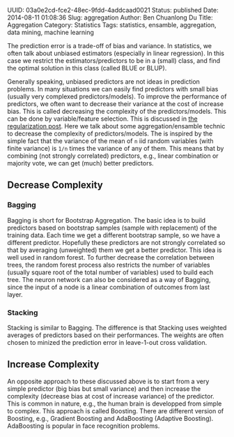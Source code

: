 UUID: 03a0e2cd-fce2-48ec-9fdd-4addcaad0021
Status: published
Date: 2014-08-11 01:08:36
Slug: aggregation
Author: Ben Chuanlong Du
Title: Aggregation
Category: Statistics
Tags: statistics, ensamble, aggregation, data mining, machine learning

The prediction error is a trade-off of bias and variance. 
In statistics, 
we often talk about unbiased estimators (especially in linear regression). 
In this case we restrict the estimators/predictors to be in a (small) class,
and find the optimal solution in this class (called BLUE or BLUP).

Generally speaking, unbiased predictors are not ideas in prediction problems.
In many situations we can easily find predictors with small bias (usually very complexed predictors/models). 
To improve the performance of predictors, 
we often want to decrease their variance at the cost of increase bias. 
This is called decreasing the complexity of the predictors/models.
This can be done by variable/feature selection. 
This is discussed in [the regularization post]().
Here we talk about some aggregation/ensamble technic to decrease the complexity of predictors/models.
The is inspired by the simple fact that the variance of the mean of `n` iid random variables (with finite variance)
is `1/n` times the variance of any of them. 
This means that by combining (not strongly correlated) predictors,
e.g., linear combination or majority vote, 
we can get (much) better predictors. 

## Decrease Complexity

### Bagging
Bagging is short for Bootstrap Aggregation.
The basic idea is to build predictors based on bootstrap samples (sample with replacement) of the training data. 
Each time we get a different bootstrap sample,
so we have a different predictor.
Hopefully these predictors are not strongly correlated so that by averaging (unweighted) them we get a better predictor.
This idea is well used in random forest. 
To further decrease the correlation between trees, 
the random forest process also restricts the number of variables 
(usually square root of the total number of variables) used to build each tree.
The neuron network can also be considered as a way of Bagging,
since the input of a node is a linear combination of outcomes from last layer.


### Stacking
Stacking is similar to Bagging. 
The difference is that Stacking uses weighted averages of predictors based on their performances. 
The weights are often chosen to minized the prediction error in leave-1-out cross validation. 


## Increase Complexity

An opposite approach to these discussed above is to start from a very simple predictor (big bias but small variance)
and then increase the complexity (decrease bias at cost of increase variance) of the predictor.
This is common in nature, e.g., the human brain is developped from simple to complex. 
This approach is called Boosting.
There are different version of Boosting, e.g., Gradient Boosting and AdaBoosting (Adaptive Boosting).
AdaBoosting is popular in face recognition problems.


